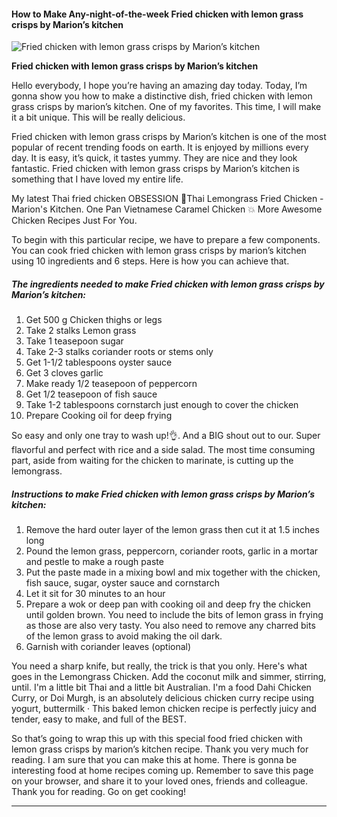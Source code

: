             

#### How to Make Any-night-of-the-week Fried chicken with lemon grass crisps by Marion’s kitchen

![Fried chicken with lemon grass crisps by Marion’s kitchen](https://img-global.cpcdn.com/recipes/00f5f4c4d955257c/751x532cq70/fried-chicken-with-lemon-grass-crisps-by-marions-kitchen-recipe-main-photo.jpg)

**Fried chicken with lemon grass crisps by Marion’s kitchen**

Hello everybody, I hope you’re having an amazing day today. Today, I’m gonna show you how to make a distinctive dish, fried chicken with lemon grass crisps by marion’s kitchen. One of my favorites. This time, I will make it a bit unique. This will be really delicious.

Fried chicken with lemon grass crisps by Marion’s kitchen is one of the most popular of recent trending foods on earth. It is enjoyed by millions every day. It is easy, it’s quick, it tastes yummy. They are nice and they look fantastic. Fried chicken with lemon grass crisps by Marion’s kitchen is something that I have loved my entire life.

My latest Thai fried chicken OBSESSION 💯Thai Lemongrass Fried Chicken - Marion's Kitchen. One Pan Vietnamese Caramel Chicken 💥 More Awesome Chicken Recipes Just For You.

To begin with this particular recipe, we have to prepare a few components. You can cook fried chicken with lemon grass crisps by marion’s kitchen using 10 ingredients and 6 steps. Here is how you can achieve that.

##### The ingredients needed to make Fried chicken with lemon grass crisps by Marion’s kitchen:

1.  Get 500 g Chicken thighs or legs
2.  Take 2 stalks Lemon grass
3.  Take 1 teasepoon sugar
4.  Take 2-3 stalks coriander roots or stems only
5.  Get 1-1/2 tablespoons oyster sauce
6.  Get 3 cloves garlic
7.  Make ready 1/2 teasepoon of peppercorn
8.  Get 1/2 teasepoon of fish sauce
9.  Take 1-2 tablespoons cornstarch just enough to cover the chicken
10.  Prepare Cooking oil for deep frying

So easy and only one tray to wash up!👌. And a BIG shout out to our. Super flavorful and perfect with rice and a side salad. The most time consuming part, aside from waiting for the chicken to marinate, is cutting up the lemongrass.

##### Instructions to make Fried chicken with lemon grass crisps by Marion’s kitchen:

1.  Remove the hard outer layer of the lemon grass then cut it at 1.5 inches long
2.  Pound the lemon grass, peppercorn, coriander roots, garlic in a mortar and pestle to make a rough paste
3.  Put the paste made in a mixing bowl and mix together with the chicken, fish sauce, sugar, oyster sauce and cornstarch
4.  Let it sit for 30 minutes to an hour
5.  Prepare a wok or deep pan with cooking oil and deep fry the chicken until golden brown. You need to include the bits of lemon grass in frying as those are also very tasty. You also need to remove any charred bits of the lemon grass to avoid making the oil dark.
6.  Garnish with coriander leaves (optional)

You need a sharp knife, but really, the trick is that you only. Here's what goes in the Lemongrass Chicken. Add the coconut milk and simmer, stirring, until. I'm a little bit Thai and a little bit Australian. I'm a food Dahi Chicken Curry, or Doi Murgh, is an absolutely delicious chicken curry recipe using yogurt, buttermilk · This baked lemon chicken recipe is perfectly juicy and tender, easy to make, and full of the BEST.

So that’s going to wrap this up with this special food fried chicken with lemon grass crisps by marion’s kitchen recipe. Thank you very much for reading. I am sure that you can make this at home. There is gonna be interesting food at home recipes coming up. Remember to save this page on your browser, and share it to your loved ones, friends and colleague. Thank you for reading. Go on get cooking!

* * *